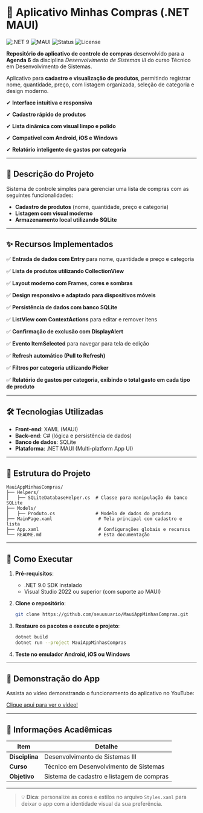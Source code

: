 # 🛒 Aplicativo Minhas Compras (.NET MAUI)

![.NET 9](https://img.shields.io/badge/.NET-9.0-blueviolet)
![MAUI](https://img.shields.io/badge/Mobile-MAUI-ff69b4)
![Status](https://img.shields.io/badge/Status-Concluído-brightgreen)
![License](https://img.shields.io/badge/Licença-MIT-blue)

**Repositório do aplicativo de controle de compras** desenvolvido para a **Agenda 6** da disciplina *Desenvolvimento de Sistemas III* do curso Técnico em Desenvolvimento de Sistemas.

Aplicativo para **cadastro e visualização de produtos**, permitindo registrar nome, quantidade, preço, com listagem organizada, seleção de categoria e design moderno.

✔ **Interface intuitiva e responsiva**

✔ **Cadastro rápido de produtos**

✔ **Lista dinâmica com visual limpo e polido**

✔ **Compatível com Android, iOS e Windows**

✔ **Relatório inteligente de gastos por categoria**

---

## 📝 Descrição do Projeto

Sistema de controle simples para gerenciar uma lista de compras com as seguintes funcionalidades:

* **Cadastro de produtos** (nome, quantidade, preço e categoria)
* **Listagem com visual moderno**
* **Armazenamento local utilizando SQLite**

---

## ✨ Recursos Implementados

✅ **Entrada de dados com Entry** para nome, quantidade e preço e categoria

✅ **Lista de produtos utilizando CollectionView**

✅ **Layout moderno com Frames, cores e sombras**

✅ **Design responsivo e adaptado para dispositivos móveis**

✅ **Persistência de dados com banco SQLite**

✅ **ListView com ContextActions** para editar e remover itens 

✅ **Confirmação de exclusão com DisplayAlert**  

✅ **Evento ItemSelected** para navegar para tela de edição  

✅ **Refresh automático (Pull to Refresh)**  

✅ **Filtros por categoria utilizando Picker**

✅ **Relatório de gastos por categoria, exibindo o total gasto em cada tipo de produto**

---

## 🛠 Tecnologias Utilizadas

* **Front-end**: XAML (MAUI)
* **Back-end**: C# (lógica e persistência de dados)
* **Banco de dados**: SQLite
* **Plataforma**: .NET MAUI (Multi-platform App UI)

---

## 📂 Estrutura do Projeto

```
MauiAppMinhasCompras/  
├── Helpers/  
│   ├── SQLiteDatabaseHelper.cs  # Classe para manipulação do banco SQLite  
├── Models/  
│   ├── Produto.cs               # Modelo de dados do produto  
├── MainPage.xaml                 # Tela principal com cadastro e lista  
├── App.xaml                      # Configurações globais e recursos  
└── README.md                     # Esta documentação  
```

---

## 🚀 Como Executar

1. **Pré-requisitos**:

   * .NET 9.0 SDK instalado
   * Visual Studio 2022 ou superior (com suporte ao MAUI)

2. **Clone o repositório**:

   ```bash
   git clone https://github.com/seuusuario/MauiAppMinhasCompras.git
   ```

3. **Restaure os pacotes e execute o projeto**:

   ```bash
   dotnet build
   dotnet run --project MauiAppMinhasCompras
   ```

4. **Teste no emulador Android, iOS ou Windows**

---

## 🎥 Demonstração do App

Assista ao vídeo demonstrando o funcionamento do aplicativo no YouTube:

<a href="https://youtu.be/UqvdKK3-APE" target="_blank">Clique aqui para ver o vídeo!</a>

---

## 📌 Informações Acadêmicas

| Item           | Detalhe                                   |
| -------------- | ----------------------------------------- |
| **Disciplina** | Desenvolvimento de Sistemas III            |
| **Curso**      | Técnico em Desenvolvimento de Sistemas    |
| **Objetivo**   | Sistema de cadastro e listagem de compras |

---

> 💡 **Dica**: personalize as cores e estilos no arquivo `Styles.xaml` para deixar o app com a identidade visual da sua preferência.
